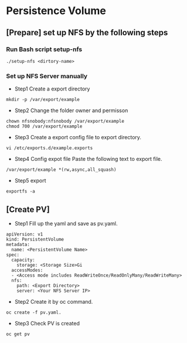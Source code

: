 # Persistence Volume

## [Prepare] set up NFS by the following steps
### Run Bash script **setup-nfs**
```
./setup-nfs <dirtory-name>
```
### Set up NFS Server manually
- Step1 Create a export directory
```
mkdir -p /var/export/example
```
- Step2 Change the folder owner and permisson
```
chown nfsnobody:nfsnobody /var/export/example
chmod 700 /var/export/example
```
- Step3 Create a export config file to export directory.
```
vi /etc/exports.d/example.exports
```
- Step4 Config expot file
Paste the following text to export file.
```
/var/export/example *(rw,async,all_squash)
```
- Step5 export 
```
exportfs -a 
```

## [Create PV]
- Step1 Fill up the yaml and save as pv.yaml.
```
apiVersion: v1
kind: PersistentVolume
metadata: 
  name: <PersistentVolume Name>
spec: 
  capacity: 
    storage: <Storage Size>Gi
  accessModes:
  - <Access mode includes ReadWriteOnce/ReadOnlyMany/ReadWriteMany>
  nfs: 
    path: <Export Directory>
    server: <Your NFS Server IP>
 ```
- Step2 Create it by oc command.
```
oc create -f pv.yaml.
```
- Step3 Check PV is created
```
oc get pv
```
